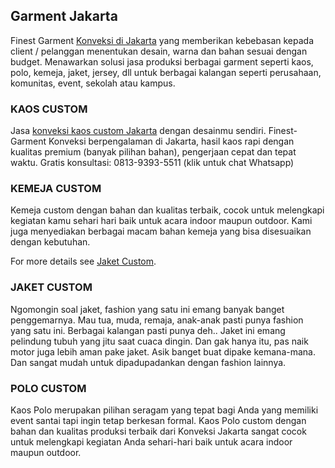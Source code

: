 ## Garment Jakarta

Finest Garment [Konveksi di Jakarta](https://finestgarment.com/) yang memberikan kebebasan kepada client / pelanggan menentukan desain, warna dan bahan sesuai dengan budget. Menawarkan solusi jasa produksi berbagai garment seperti kaos, polo, kemeja, jaket, jersey, dll untuk berbagai kalangan seperti perusahaan, komunitas, event, sekolah atau kampus.

### KAOS CUSTOM

Jasa [konveksi kaos custom Jakarta](https://finestgarment.com/konveksi-kaos-custom-jakarta/) dengan desainmu sendiri. Finest-Garment Konveksi berpengalaman di Jakarta, hasil kaos rapi dengan kualitas premium (banyak pilihan bahan), pengerjaan cepat dan tepat waktu. Gratis konsultasi: 0813-9393-5511 (klik untuk chat Whatsapp)

### KEMEJA CUSTOM

Kemeja custom dengan bahan dan kualitas terbaik, cocok untuk melengkapi kegiatan kamu sehari hari baik untuk acara indoor maupun outdoor. Kami juga menyediakan berbagai macam bahan kemeja yang bisa disesuaikan dengan kebutuhan.

For more details see [Jaket Custom](https://finestgarment.com/konveksi-jaket-custom-jakarta/).

### JAKET CUSTOM

Ngomongin soal jaket, fashion yang satu ini emang banyak banget penggemarnya. Mau tua, muda, remaja, anak-anak pasti punya fashion yang satu ini. Berbagai kalangan pasti punya deh.. Jaket ini emang pelindung tubuh yang jitu saat cuaca dingin. Dan gak hanya itu, pas naik motor juga lebih aman pake jaket. Asik banget buat dipake kemana-mana. Dan sangat mudah untuk dipadupadankan dengan fashion lainnya.

### POLO CUSTOM

Kaos Polo merupakan pilihan seragam yang tepat bagi Anda yang memiliki event santai tapi ingin tetap berkesan formal. Kaos Polo custom dengan bahan dan kualitas produksi terbaik dari Konveksi Jakarta sangat cocok untuk melengkapi kegiatan Anda sehari-hari baik untuk acara indoor maupun outdoor.
